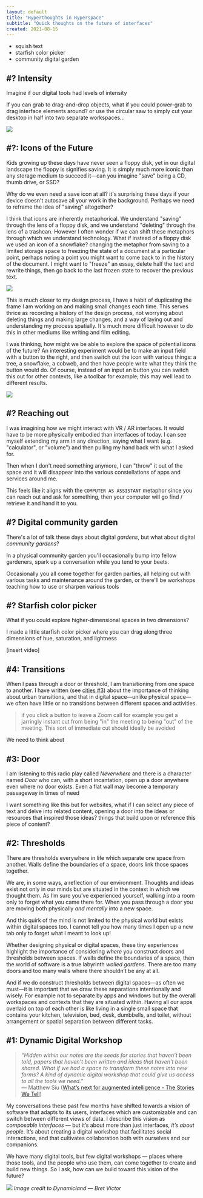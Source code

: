 ```yaml
---
layout: default
title: "Hyperthoughts in Hyperspace"
subtitle: "Quick thoughts on the future of interfaces"
created: 2021-08-15
---
```


- squish text
- starfish color picker
- community digital garden

## #? Intensity

Imagine if our digital tools had levels of intensity

If you can grab to drag-and-drop objects, what if you could power-grab to drag interface elements around? or use the circular saw to simply cut your desktop in half into two separate workspaces...

![](/images/tool-intensity.png)


## #?: Icons of the Future

Kids growing up these days have never seen a floppy disk, yet in our digital landscape the floppy is signifies saving. It is simply much more iconic than any storage medium to succeed it—can you imagine "save" being a CD, thumb drive, or SSD? 

Why do we even need a save icon at all? it's surprising these days if your device doesn't autosave all your work in the background. Perhaps we need to reframe the idea of "saving" altogether?

I think that icons are inherently metaphorical. We understand "saving" through the lens of a floppy disk, and we understand "deleting" through the lens of a trashcan. However I often wonder if we can shift these metaphors through which we understand technology. What if instead of a floppy disk we used an icon of a snowflake? changing the metaphor from saving to a limited storage space to freezing the state of a document at a particular point, perhaps noting a point you might want to come back to in the history of the document. I might want to "freeze" an essay, delete half the text and rewrite things, then go back to the last frozen state to recover the previous text.

![](/images/save-freeze-icon.png)

This is much closer to my design process, I have a habit of duplicating the frame I am working on and making small changes each time. This serves thrice as recording a history of the design process, not worrying about deleting things and making large changes, and a way of laying out and understanding my process spatially. It's much more difficult however to do this in other mediums like writing and film editing.

I was thinking, how might we be able to explore the space of potential icons of the future? An interesting experiment would be to make an input field with a button to the right, and then switch out the icon with various things: a tree, a snowflake, a cobweb, and then have people write what they think the button would do. Of course, instead of an input an button you can switch this out for other contexts, like a toolbar for example; this may well lead to different results.

![](/images/icon-input-exploration.png)

## #? Reaching out

I was imagining how we might interact with VR / AR interfaces. It would have to be more physically embodied than interfaces of today. I can see myself extending my arm in any direction, saying what I want (e.g. "calculator", or "volume") and then pulling my hand back with what I asked for.

Then when I don't need something anymore, I can "throw" it out of the space and it will disappear into the various constellations of apps and services around me.

This feels like it aligns with the `COMPUTER AS ASSISTANT` metaphor since you can reach out and ask for something, then your computer will go find / retrieve it and hand it to you.

## #? Digital community garden

There's a lot of talk these days about digital *gardens*, but what about digital *community gardens*?

In a physical community garden you'll occasionally bump into fellow gardeners, spark up a conversation while you tend to your beets.

Occasionally you all come together for garden parties, all helping out with various tasks and maintenance around the garden, or there'll be workshops teaching how to use or sharpen various tools

## #? Starfish color picker

<!--Color pickers are finicky, you keep having to switch between different sliders or panels to get the color you want. What if you could make a color picker that maps a three-dimensional color space into two dimensions?

I call it the starfish color picker because it looks a bit like a starfish-->

What if you could explore higher-dimensional spaces in two dimensions?

I made a little starfish color picker where you can drag along three dimensions of hue, saturation, and lightness

[insert video]

## #4: Transitions

When I pass through a door or threshold, I am transitioning from one space to another. I have written (see [cities #3](/quick-ideas/cities#3)) about the importance of thinking about urban transitions, and that in digital space—unlike physical space—we often have little or no transitions between different spaces and activities.

> if you click a button to leave a Zoom call for example you get a jarringly instant cut from being "in" the meeting to being "out" of the meeting. This sort of immediate cut should ideally be avoided

We need to think about 

## #3: Door

I am listening to this radio play called _Neverwhere_ and there is a character named _Door_ who can, with a short incantation, open up a door anywhere even where no door exists. Even a flat wall may become a temporary passageway in times of need

I want something like this but for websites, what if I can select any piece of text and delve into related content, opening a door into the ideas or resources that inspired those ideas? things that build upon or reference this piece of content?

## #2: Thresholds

There are thresholds everywhere in life which separate one space from another. Walls define the boundaries of a space, doors link those spaces together.

We are, in some ways, a reflection of our environment. Thoughts and ideas exist not only in our minds but are situated in the context in which we thought them. As I’m sure you’ve experienced yourself, walking into a room only to forget what you came there for. When you pass through a door you are moving both physically _and mentally_ into a new space.

And this quirk of the mind is not limited to the physical world but exists within digital spaces too. I cannot tell you how many times I open up a new tab only to forget what I meant to look up!

Whether designing physical or digital spaces, these tiny experiences highlight the importance of considering _where_ you construct doors and thresholds between spaces. If walls define the boundaries of a space, then the world of software is a true labyrinth _walled gardens_. There are too many doors and too many walls where there shouldn’t be any at all.

And if we do construct thresholds between digital spaces—as often we must—it is important that we draw these separations intentionally and wisely. For example not to separate by apps and windows but by the overall workspaces and contexts that they are situated within. Having all our apps overlaid on top of each other is like living in a single small space that contains your kitchen, television, bed, desk, dumbbells, and toilet, without arrangement or spatial separation between different tasks.


## #1: Dynamic Digital Workshop

> _“Hidden within our notes are the seeds for stories that haven’t been told, papers that haven’t been written and ideas that haven’t been shared. What if we had a space to transform these notes into new forms? A kind of dynamic digital workshop that could give us access to all the tools we need.”_  
> — Matthew Siu ([What’s next for augmented intelligence - The Stories We Tell](https://matthewsiu.substack.com/p/whats-next-for-augmented-intelligence))  

My conversations these past few months have shifted towards a vision of software that adapts to its users, interfaces which are customizable and can switch between different views of data. I describe this vision as _composable interfaces_ — but it’s about more than just interfaces, _it’s about people_. It’s about creating a digital workshop that facilitates social interactions, and that cultivates collaboration both with ourselves and our companions. 

We have many digital tools, but few digital workshops — places where those tools, and the people who use them, can come together to create and build new things. So I ask, how can we build toward this vision of the future?

![](/images/interfaces-dynamic-land.png)
_Image credit to Dynamicland — Bret Victor_

